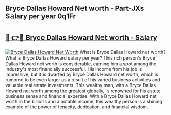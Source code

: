 ## Bryce Dallas Howard N𝚎t w𝚘rth - Part-JXs S𝚊lary per year 0q1Fr

# <h2><a href="http://gc123al.nevu.top/?p=Bryce+Dallas+Howard">🔗 👉🔴 Bryce Dallas Howard N𝚎t w𝚘rth - S𝚊lary</a></h2>

[![Bryce Dallas Howard N𝚎t W𝚘rth](https://i.imgur.com/Oavwk0R.jpeg)](http://gc123al.nevu.top/?p=Bryce+Dallas+Howard)
What is Bryce Dallas Howard n𝚎t w𝚘rth? What is Bryce Dallas Howard s𝚊lary per year?
This rich person's Bryce Dallas Howard net worth is considerable, earning him a spot among the industry's most financially successful. His income from his job is impressive, but it is dwarfed by Bryce Dallas Howard net worth, which is rumored to be even larger as a result of his varied business activities and valuable real estate investments. This wealthy man, with a Bryce Dallas Howard net worth among the greatest globally, is renowned for his astute business sense and financial expertise. With a Bryce Dallas Howard net worth in the billions and a notable income, this wealthy person is a shining example of the power of tenacity, dedication, and financial wisdom.

